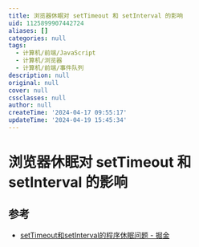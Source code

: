 ```yaml
---
title: 浏览器休眠对 setTimeout 和 setInterval 的影响
uid: 1125899907442724
aliases: []
categories: null
tags:
  - 计算机/前端/JavaScript
  - 计算机/浏览器
  - 计算机/前端/事件队列
description: null
original: null
cover: null
cssclasses: null
author: null
createTime: '2024-04-17 09:55:17'
updateTime: '2024-04-19 15:45:34'
---
```


# 浏览器休眠对 setTimeout 和 setInterval 的影响

## 参考

- [setTimeout和setInterval的程序休眠问题 - 掘金](https://juejin.cn/post/6844903667456278541)
